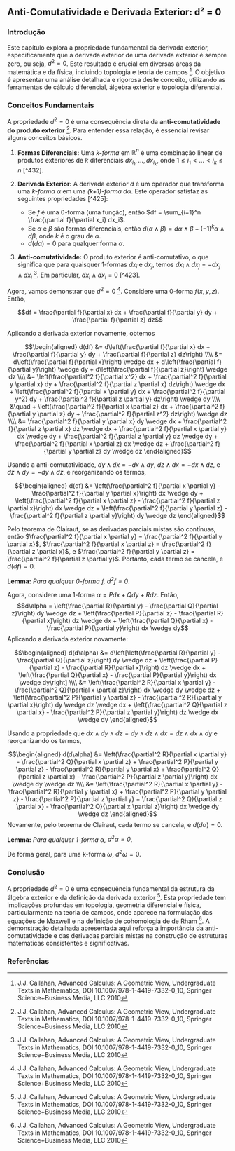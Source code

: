 ## Anti-Comutatividade e Derivada Exterior: d² = 0

### Introdução
Este capítulo explora a propriedade fundamental da derivada exterior, especificamente que a derivada exterior de uma derivada exterior é sempre zero, ou seja, $d^2 = 0$. Este resultado é crucial em diversas áreas da matemática e da física, incluindo topologia e teoria de campos [^1]. O objetivo é apresentar uma análise detalhada e rigorosa deste conceito, utilizando as ferramentas de cálculo diferencial, álgebra exterior e topologia diferencial.

### Conceitos Fundamentais

A propriedade $d^2 = 0$ é uma consequência direta da **anti-comutatividade do produto exterior** [^1]. Para entender essa relação, é essencial revisar alguns conceitos básicos.

1.  **Formas Diferenciais:** Uma *k-forma* em $\mathbb{R}^n$ é uma combinação linear de produtos exteriores de $k$ diferenciais $dx_{i_1}, \dots, dx_{i_k}$, onde $1 \leq i_1 < \dots < i_k \leq n$ [^432].

2.  **Derivada Exterior:** A derivada exterior $d$ é um operador que transforma uma *k-forma* $\alpha$ em uma *(k+1)-forma* $d\alpha$. Este operador satisfaz as seguintes propriedades [^425]:

    *   Se $f$ é uma 0-forma (uma função), então $df = \sum_{i=1}^n \frac{\partial f}{\partial x_i} dx_i$.
    *   Se $\alpha$ e $\beta$ são formas diferenciais, então $d(\alpha \wedge \beta) = d\alpha \wedge \beta + (-1)^k \alpha \wedge d\beta$, onde $k$ é o grau de $\alpha$.
    *   $d(d\alpha) = 0$ para qualquer forma $\alpha$.

3.  **Anti-comutatividade:** O produto exterior é anti-comutativo, o que significa que para quaisquer 1-formas $dx_i$ e $dx_j$, temos $dx_i \wedge dx_j = -dx_j \wedge dx_i$ [^1]. Em particular, $dx_i \wedge dx_i = 0$ [^423].

Agora, vamos demonstrar que $d^2 = 0$ [^1]. Considere uma 0-forma $f(x, y, z)$. Então,

$$df = \frac{\partial f}{\partial x} dx + \frac{\partial f}{\partial y} dy + \frac{\partial f}{\partial z} dz$$

Aplicando a derivada exterior novamente, obtemos

$$\begin{aligned}
d(df) &= d\left(\frac{\partial f}{\partial x} dx + \frac{\partial f}{\partial y} dy + \frac{\partial f}{\partial z} dz\right) \\\\
&= d\left(\frac{\partial f}{\partial x}\right) \wedge dx + d\left(\frac{\partial f}{\partial y}\right) \wedge dy + d\left(\frac{\partial f}{\partial z}\right) \wedge dz \\\\
&= \left(\frac{\partial^2 f}{\partial x^2} dx + \frac{\partial^2 f}{\partial y \partial x} dy + \frac{\partial^2 f}{\partial z \partial x} dz\right) \wedge dx + \left(\frac{\partial^2 f}{\partial x \partial y} dx + \frac{\partial^2 f}{\partial y^2} dy + \frac{\partial^2 f}{\partial z \partial y} dz\right) \wedge dy \\\\
&\quad + \left(\frac{\partial^2 f}{\partial x \partial z} dx + \frac{\partial^2 f}{\partial y \partial z} dy + \frac{\partial^2 f}{\partial z^2} dz\right) \wedge dz \\\\
&= \frac{\partial^2 f}{\partial y \partial x} dy \wedge dx + \frac{\partial^2 f}{\partial z \partial x} dz \wedge dx + \frac{\partial^2 f}{\partial x \partial y} dx \wedge dy + \frac{\partial^2 f}{\partial z \partial y} dz \wedge dy + \frac{\partial^2 f}{\partial x \partial z} dx \wedge dz + \frac{\partial^2 f}{\partial y \partial z} dy \wedge dz
\end{aligned}$$

Usando a anti-comutatividade, $dy \wedge dx = -dx \wedge dy$, $dz \wedge dx = -dx \wedge dz$, e $dz \wedge dy = -dy \wedge dz$, e reorganizando os termos,

$$\begin{aligned}
d(df) &= \left(\frac{\partial^2 f}{\partial x \partial y} - \frac{\partial^2 f}{\partial y \partial x}\right) dx \wedge dy + \left(\frac{\partial^2 f}{\partial x \partial z} - \frac{\partial^2 f}{\partial z \partial x}\right) dx \wedge dz + \left(\frac{\partial^2 f}{\partial y \partial z} - \frac{\partial^2 f}{\partial z \partial y}\right) dy \wedge dz
\end{aligned}$$

Pelo teorema de Clairaut, se as derivadas parciais mistas são contínuas, então $\frac{\partial^2 f}{\partial x \partial y} = \frac{\partial^2 f}{\partial y \partial x}$, $\frac{\partial^2 f}{\partial x \partial z} = \frac{\partial^2 f}{\partial z \partial x}$, e $\frac{\partial^2 f}{\partial y \partial z} = \frac{\partial^2 f}{\partial z \partial y}$. Portanto, cada termo se cancela, e $d(df) = 0$.

**Lemma:** *Para qualquer 0-forma $f$, $d^2f = 0$*.

Agora, considere uma 1-forma $\alpha = P dx + Q dy + R dz$. Então,
$$d\alpha = \left(\frac{\partial R}{\partial y} - \frac{\partial Q}{\partial z}\right) dy \wedge dz + \left(\frac{\partial P}{\partial z} - \frac{\partial R}{\partial x}\right) dz \wedge dx + \left(\frac{\partial Q}{\partial x} - \frac{\partial P}{\partial y}\right) dx \wedge dy$$
Aplicando a derivada exterior novamente:

$$\begin{aligned}
d(d\alpha) &= d\left[\left(\frac{\partial R}{\partial y} - \frac{\partial Q}{\partial z}\right) dy \wedge dz + \left(\frac{\partial P}{\partial z} - \frac{\partial R}{\partial x}\right) dz \wedge dx + \left(\frac{\partial Q}{\partial x} - \frac{\partial P}{\partial y}\right) dx \wedge dy\right] \\\\
&= \left(\frac{\partial^2 R}{\partial x \partial y} - \frac{\partial^2 Q}{\partial x \partial z}\right) dx \wedge dy \wedge dz + \left(\frac{\partial^2 P}{\partial y \partial z} - \frac{\partial^2 R}{\partial y \partial x}\right) dy \wedge dz \wedge dx + \left(\frac{\partial^2 Q}{\partial z \partial x} - \frac{\partial^2 P}{\partial z \partial y}\right) dz \wedge dx \wedge dy
\end{aligned}$$

Usando a propriedade que $dx \wedge dy \wedge dz = dy \wedge dz \wedge dx = dz \wedge dx \wedge dy$ e reorganizando os termos,

$$\begin{aligned}
d(d\alpha) &= \left(\frac{\partial^2 R}{\partial x \partial y} - \frac{\partial^2 Q}{\partial x \partial z} + \frac{\partial^2 P}{\partial y \partial z} - \frac{\partial^2 R}{\partial y \partial x} + \frac{\partial^2 Q}{\partial z \partial x} - \frac{\partial^2 P}{\partial z \partial y}\right) dx \wedge dy \wedge dz \\\\
&= \left(\frac{\partial^2 R}{\partial x \partial y} - \frac{\partial^2 R}{\partial y \partial x} + \frac{\partial^2 P}{\partial y \partial z} - \frac{\partial^2 P}{\partial z \partial y} + \frac{\partial^2 Q}{\partial z \partial x} - \frac{\partial^2 Q}{\partial x \partial z}\right) dx \wedge dy \wedge dz
\end{aligned}$$
Novamente, pelo teorema de Clairaut, cada termo se cancela, e $d(d\alpha) = 0$.

**Lemma:** *Para qualquer 1-forma $\alpha$, $d^2\alpha = 0$*.

De forma geral, para uma k-forma $\omega$, $d^2\omega = 0$.

### Conclusão

A propriedade $d^2 = 0$ é uma consequência fundamental da estrutura da álgebra exterior e da definição da derivada exterior [^1]. Esta propriedade tem implicações profundas em topologia, geometria diferencial e física, particularmente na teoria de campos, onde aparece na formulação das equações de Maxwell e na definição de cohomologia de de Rham [^1]. A demonstração detalhada apresentada aqui reforça a importância da anti-comutatividade e das derivadas parciais mistas na construção de estruturas matemáticas consistentes e significativas.

### Referências
[^1]: J.J. Callahan, Advanced Calculus: A Geometric View, Undergraduate Texts in Mathematics, DOI 10.1007/978-1-4419-7332-0_10, Springer Science+Business Media, LLC 2010
<!-- END -->